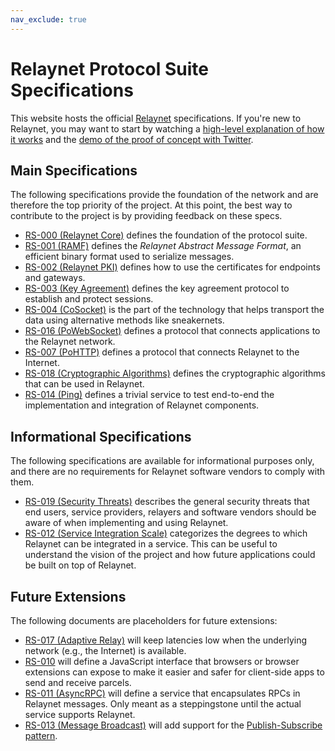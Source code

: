 ```yaml
---
nav_exclude: true
---
```

# Relaynet Protocol Suite Specifications

This website hosts the official [Relaynet](https://relaynet.link/) specifications. If you're new to Relaynet, you may want to start by watching a [high-level explanation of how it works](https://youtu.be/_4zP0CfcTj4) and the [demo of the proof of concept with Twitter](https://www.youtube.com/watch?v=fi_RKwmrXIY).

## Main Specifications

The following specifications provide the foundation of the network and are therefore the top priority of the project. At this point, the best way to contribute to the project is by providing feedback on these specs.

- [RS-000 (Relaynet Core)](rs000-core.md) defines the foundation of the protocol suite.
- [RS-001 (RAMF)](rs001-ramf.md) defines the _Relaynet Abstract Message Format_, an efficient binary format used to serialize messages.
- [RS-002 (Relaynet PKI)](rs002-pki.md) defines how to use the certificates for endpoints and gateways.
- [RS-003 (Key Agreement)](rs003-key-agreement.md) defines the key agreement protocol to establish and protect sessions.
- [RS-004 (CoSocket)](rs004-cosocket.md) is the part of the technology that helps transport the data using alternative methods like sneakernets.
- [RS-016 (PoWebSocket)](rs016-powebsocket.md) defines a protocol that connects applications to the Relaynet network.
- [RS-007 (PoHTTP)](rs007-pohttp.md) defines a protocol that connects Relaynet to the Internet.
- [RS-018 (Cryptographic Algorithms)](rs018-algorithms.md) defines the cryptographic algorithms that can be used in Relaynet.
- [RS-014 (Ping)](rs014-ping.md) defines a trivial service to test end-to-end the implementation and integration of Relaynet components.

## Informational Specifications

The following specifications are available for informational purposes only, and there are no requirements for Relaynet software vendors to comply with them.

- [RS-019 (Security Threats)](rs019-threats.md) describes the general security threats that end users, service providers, relayers and software vendors should be aware of when implementing and using Relaynet.
- [RS-012 (Service Integration Scale)](rs012-service-integration.md) categorizes the degrees to which Relaynet can be integrated in a service. This can be useful to understand the vision of the project and how future applications could be built on top of Relaynet.

## Future Extensions

The following documents are placeholders for future extensions:

- [RS-017 (Adaptive Relay)](rs017-adaptive-relay.md) will keep latencies low when the underlying network (e.g., the Internet) is available.
- [RS-010](rs010-pdc-browser.md) will define a JavaScript interface that browsers or browser extensions can expose to make it easier and safer for client-side apps to send and receive parcels.
- [RS-011 (AsyncRPC)](rs011-asyncrpc.md) will define a service that encapsulates RPCs in Relaynet messages. Only meant as a steppingstone until the actual service supports Relaynet.
- [RS-013 (Message Broadcast)](rs013-pubsub.md) will add support for the [Publish-Subscribe pattern](https://www.enterpriseintegrationpatterns.com/patterns/messaging/PublishSubscribeChannel.html).
